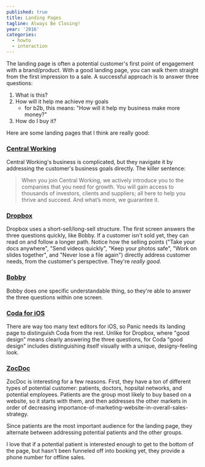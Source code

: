 ```yaml
---
published: true
title: Landing Pages
tagline: Always Be Closing!
year: '2016'
categories:
  - howto
  - interaction
---
```


The landing page is often a potential customer's first point of engagement with a brand/product. With a good landing page, you can walk them straight from the first impression to a sale. A successful approach is to answer three questions:

1. What is this?
2. How will it help me achieve my goals
    - for b2b, this means: "How will it help my business make more money?"
3. How do I buy it?

Here are some landing pages that I think are really good:

### [Central Working](http://centralworking.com/)

Central Working's business is complicated, but they navigate it by addressing the customer's business goals directly. The killer sentence:

> When you join Central Working, we actively introduce you to the companies that you need for growth. You will gain access to thousands of investors, clients and suppliers; all here to help you thrive and succeed. And what’s more, we guarantee it.

### [Dropbox](https://www.dropbox.com)

Dropbox uses a short-sell/long-sell structure. The first screen answers the three questions quickly, like Bobby. If a customer isn't sold yet, they can read on and follow a longer path. Notice how the selling points ("Take your docs anywhere", "Send videos quickly", "Keep your photos safe", "Work on slides together", and "Never lose a file again") directly address customer needs, from the customer's perspective. They're _really good_.

### [Bobby](http://www.bobbyapp.co)

Bobby does one specific understandable thing, so they're able to answer the three questions within one screen.

### [Coda for iOS](https://panic.com/coda-ios)

There are way too many text editors for iOS, so Panic needs its landing page to distinguish Coda from the rest. Unlike for Dropbox, where "good design" means clearly answering the three questions, for Coda "good design" includes distinguishing itself visually with a unique, designy-feeling look.

### [ZocDoc](https://www.zocdoc.com)

ZocDoc is interesting for a few reasons. First, they have a ton of different types of potential customer: patients, doctors, hopsital networks, and potential employees. Patients are the group most likely to buy based on a website, so it starts with them, and then addresses the other markets in order of decreasing importance-of-marketing-website-in-overall-sales-strategy.

Since patients are the most important audience for the landing page, they alternate between addressing potential patients and the other groups.

I love that if a potential patient is interested enough to get to the bottom of the page, but hasn't been funneled off into booking yet, they provide a phone number for offline sales.
